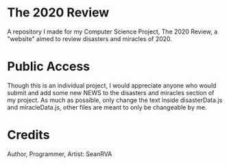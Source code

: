 # The 2020 Review
A repository I made for my Computer Science Project, The 2020 Review, a "website" aimed to review disasters and miracles of 2020.

# Public Access
Though this is an individual project, I would appreciate anyone who would submit and add some new NEWS to the disasters and miracles section of my project. As much as possible, only change the text inside disasterData.js and miracleData.js, other files are meant to only be changeable by me.

# Credits
Author, Programmer, Artist: SeanRVA

